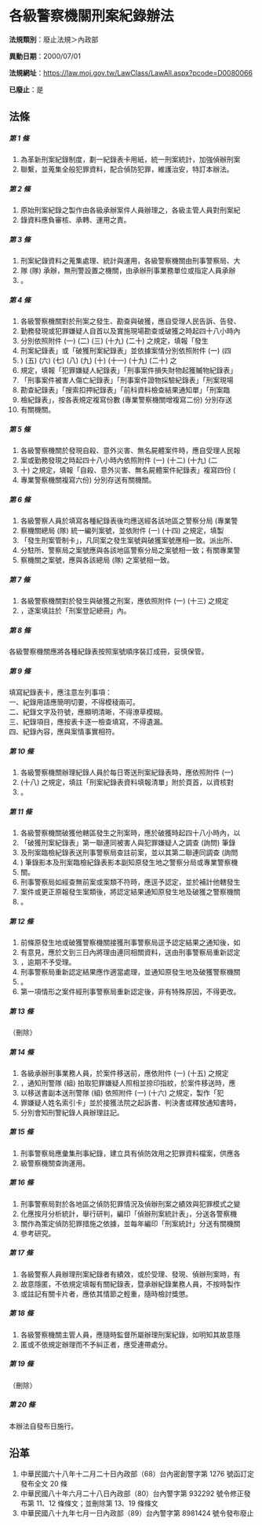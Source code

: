 # 各級警察機關刑案紀錄辦法

**法規類別**：廢止法規＞內政部

**異動日期**：2000/07/01  

**法規網址**：https://law.moj.gov.tw/LawClass/LawAll.aspx?pcode=D0080066

**已廢止**：是



## 法條
##### 第 1 條
1. 為革新刑案紀錄制度，劃一紀錄表卡用紙，統一刑案統計，加強偵辦刑案
1. 聯繫，並蒐集全般犯罪資料，配合偵防犯罪，維護治安，特訂本辦法。

##### 第 2 條
1. 原始刑案紀錄之製作由各級承辦案件人員辦理之，各級主管人員對刑案紀
1. 錄資料應負審核、承轉、運用之責。

##### 第 3 條
1. 刑案紀錄資料之蒐集處理、統計與運用，各級警察機關由刑事警察局、大
1. 隊 (隊) 承辦，無刑警設置之機關，由承辦刑事業務單位或指定人員承辦
1. 。

##### 第 4 條
1. 各級警察機關對於刑案之發生、勘查與破獲，應自受理人民告訴、告發、
1. 勤務發現或犯罪嫌疑人自首以及實施現場勘查或破獲之時起四十八小時內
1. 分別依照附件 (一)  (二)  (三)  (十九)  (二十) 之規定，填報「發生
1. 刑案紀錄表」或「破獲刑案紀錄表」並依據案情分別依照附件 (一)  (四
1. )  (五)  (六)  (七)  (八)  (九)  (十)  (十一)  (十九)  (二十) 之
1. 規定，填報「犯罪嫌疑人紀錄表」「刑事案件損失財物起獲贓物紀錄表」
1. 「刑事案件被害人傷亡紀錄表」「刑事案件證物採驗紀錄表」「刑案現場
1. 勘查紀錄表」「搜索扣押紀錄表」「前科資料檢查結果通知單」「刑案臨
1. 檢紀錄表」，按各表規定複寫份數 (專業警察機關增複寫二份) 分別存送
1. 有關機關。

##### 第 5 條
1. 各級警察機關於發現自殺、意外災害、無名屍體案件時，應自受理人民報
1. 案或勤務發現之時起四十八小時內依照附件 (一)  (十二)  (十九)  (二
1. 十) 之規定，填報「自殺、意外災害、無名屍體案件紀錄表」複寫四份 (
1. 專業警察機關複寫六份) 分別存送有關機關。

##### 第 6 條
1. 各級警察人員於填寫各種紀錄表後均應送經各該地區之警察分局 (專業警
1. 察機關總局 (隊) 統一編列案號，並依附件 (一)  (十四) 之規定，填製
1. 「發生刑案管制卡」，凡同案之發生案號與破獲案號應相一致。派出所、
1. 分駐所、警察局之案號應與各該地區警察分局之案號相一致；有關專業警
1. 察機關之案號，應與各該總局 (隊) 之案號相一致。

##### 第 7 條
1. 各級警察機關對於發生與破獲之刑案，應依照附件 (一)  (十三) 之規定
1. ，逐案填註於「刑案登記總冊」內。

##### 第 8 條
各級警察機關應將各種紀錄表按照案號順序裝訂成冊，妥慎保管。

##### 第 9 條
填寫紀錄表卡，應注意左列事項：  
一、紀錄用語應簡明切要，不得模稜兩可。  
二、紀錄文字及符號，應顯明清晰，不得潦草模糊。  
三、紀錄項目，應按表卡逐一檢查填寫，不得遺漏。  
四、紀錄內容，應與案情事實相符。

##### 第 10 條
1. 各級警察機關辦理紀錄人員於每日寄送刑案紀錄表時，應依照附件 (一)
1.  (十八) 之規定，填註「刑案紀錄表資料填報清單」附於頁首，以資核對
1. 。

##### 第 11 條
1. 各級警察機關破獲他轄區發生之刑案時，應於破獲時起四十八小時內，以
1. 「破獲刑案紀錄表」第一聯連同被害人與犯罪嫌疑人之調查 (詢問) 筆錄
1. 及刑案臨檢紀錄表送刑事警察局查註前案，並以其第二聯連同調查 (詢問
1. ) 筆錄影本及刑案臨檢紀錄表影本副知原發生地之警察分局或專業警察機
1. 關。
1. 刑事警察局如經查無前案或案類不符時，應逕予認定，並於補計他轄發生
1. 案件或更正原報發生案類後，將認定結果通知原發生地及破獲之警察機關
1. 。

##### 第 12 條
1. 前條原發生地或破獲警察機關接獲刑事警察局逕予認定結果之通知後，如
1. 有意見，應於文到三日內將理由連同相關資料，送由刑事警察局重新認定
1. ，逾期不予受理。
1. 刑事警察局重新認定結果應作適當處理，並通知原發生地及破獲警察機關
1. 。
1. 第一項情形之案件經刑事警察局重新認定後，非有特殊原因，不得更改。

##### 第 13 條
（刪除）

##### 第 14 條
1. 各級承辦刑事業務人員，於案件移送前，應依附件 (一)  (十五) 之規定
1. ，通知刑警隊 (組) 拍取犯罪嫌疑人照相並捺印指紋，於案件移送時，應
1. 以移送書副本送刑警隊 (組) 依照附件 (一)  (十六) 之規定，製作「犯
1. 罪嫌疑人姓名索引卡」並於接獲法院之起訴書、判決書或釋放通知書時，
1. 分別會知刑警紀錄人員辦理註記。

##### 第 15 條
1. 刑事警察局應彙集刑事紀錄，建立具有偵防效用之犯罪資料檔案，供應各
1. 級警察機關查詢運用。

##### 第 16 條
1. 刑事警察局對於各地區之偵防犯罪情況及偵辦刑案之績效與犯罪模式之變
1. 化應按月分析統計，舉行研判，編印「偵辦刑案統計表」，分送各警察機
1. 關作為策定偵防犯罪措施之依據，並每年編印「刑案統計」分送有關機關
1. 參考研究。

##### 第 17 條
1. 各級警察人員辦理刑案紀錄者有績效，或於受理、發現、偵辦刑案時，有
1. 故意隱匿，不依規定填報有關紀錄表，暨承辦紀錄業務人員，不按時製作
1. 或註記有關卡片者，應依其情節之輕重，隨時檢討獎懲。

##### 第 18 條
1. 各級警察機關主管人員，應隨時監督所屬辦理刑案紀錄，如明知其故意隱
1. 匿或不依規定辦理而不予糾正者，應受連帶處分。

##### 第 19 條
（刪除）

##### 第 20 條
本辦法自發布日施行。

## 沿革
1. 中華民國六十八年十二月二十日內政部（68）台內密創警字第 1276 號函訂定發布全文 20 條
1. 中華民國八十年六月二十八日內政部（80）台內警字第 932292 號令修正發布第 11、12 條條文；並刪除第 13、19 條條文
1. 中華民國八十九年七月一日內政部（89）台內警字第 8981424  號令發布廢止
